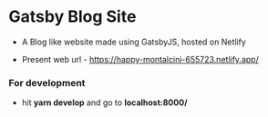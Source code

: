 # Gatsby Blog Site
* A Blog like website made using GatsbyJS, hosted on Netlify

* Present web url - https://happy-montalcini-655723.netlify.app/

### For development
* hit **yarn develop** and go to **localhost:8000/**